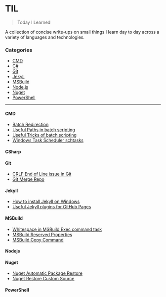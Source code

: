 # TIL

> Today I Learned

A collection of concise write-ups on small things I learn day to day across a
variety of languages and technologies.

### Categories

* [CMD](#cmd)
* [C#](#csharp)
* [Git](#git)
* [Jekyll](#jekyll)
* [MSBuild](#msbuild)
* [Node.js](#nodejs)
* [Nuget](#nuget)
* [PowerShell](#powershell)


---
#### CMD

- [Batch Redirection](CMD/CmdRedirection.md)
- [Useful Paths in batch scripting](CMD/CmdUsefulPaths.md)
- [Useful Tricks of batch scripting](CMD/CmdUsefulTricks.md)
- [Windows Task Scheduler schtasks](CMD/Schtasks.md)

#### CSharp

#### Git

- [CRLF End of Line issue in Git](Git/CRLF.md)
- [Git Merge Repo](Git/GitMergeRepository.md)

#### Jekyll

- [How to install Jekyll on Windows](Jekyll/InstallJekyllOnWindows.md)
- [Useful Jekyll plugins for GitHub Pages](Jekyll/JekyllPlugins.md)

#### MSBuild

- [Whitespace in MSBuild Exec command task](MSBuild/MSBuildExecTaskCommand.md)
- [MSBuild Reserved Properties](MSBuild/MSBuildReservedProperties.md)
- [MSBuild Copy Command](MSBuild/MSBuildCopyTaskCommand.md)

#### Nodejs

#### Nuget

- [Nuget Automatic Package Restore](Nuget/NugetAutomaticPackageRestore.md)
- [Nuget Restore Custom Source](Nuget/NugetRestoreCustomSource.md)

#### PowerShell

